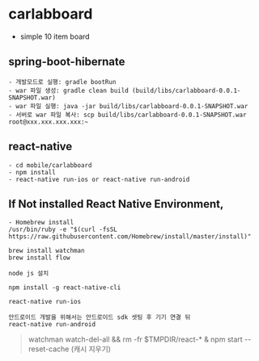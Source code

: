 # carlabboard

- simple 10 item board


## spring-boot-hibernate

```
- 개발모드로 실행: gradle bootRun
- war 파일 생성: gradle clean build (build/libs/carlabboard-0.0.1-SNAPSHOT.war)
- war 파일 실행: java -jar build/libs/carlabboard-0.0.1-SNAPSHOT.war
- 서버로 war 파일 복사: scp build/libs/carlabboard-0.0.1-SNAPSHOT.war root@xxx.xxx.xxx.xxx:~
```

## react-native

```
- cd mobile/carlabboard
- npm install
- react-native run-ios or react-native run-android
```

## If Not installed React Native Environment,
 
```
- Homebrew install
/usr/bin/ruby -e "$(curl -fsSL https://raw.githubusercontent.com/Homebrew/install/master/install)"

brew install watchman
brew install flow

node js 설치

npm install -g react-native-cli

react-native run-ios

안드로이드 개발을 위해서는 안드로이드 sdk 셋팅 후 기기 연결 뒤
react-native run-android
```


> watchman watch-del-all && rm -fr $TMPDIR/react-* & npm start --reset-cache (캐시 지우기)


